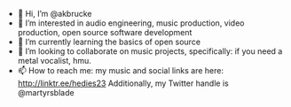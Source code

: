 - 👋 Hi, I’m @akbrucke
- 👀 I’m interested in audio engineering, music production, video production, open source software development
- 🌱 I’m currently learning the basics of open source
- 💞️ I’m looking to collaborate on music projects, specifically: if you need a metal vocalist, hmu.
- 📫 How to reach me: my music and social links are here: http://linktr.ee/hedies23
Additionally, my Twitter handle is @martyrsblade
